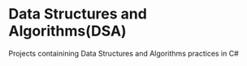 
# Data Structures and Algorithms(DSA)

Projects containining Data Structures and Algorithms practices in C#
